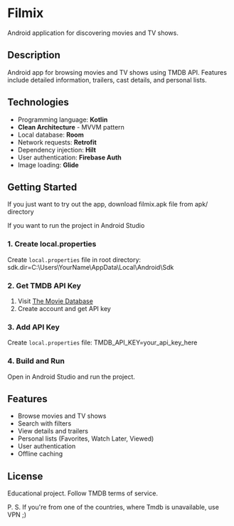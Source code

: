 # Filmix

Android application for discovering movies and TV shows.

## Description

Android app for browsing movies and TV shows using TMDB API. Features include detailed information, trailers, cast details, and personal lists.

## Technologies

- Programming language: **Kotlin**
- **Clean Architecture** - MVVM pattern
- Local database: **Room**
- Network requests: **Retrofit**
- Dependency injection: **Hilt**
- User authentication: **Firebase Auth**
- Image loading: **Glide**

## Getting Started
If you just want to try out the app, download filmix.apk file from apk/ directory

If you want to run the project in Android Studio
### 1. Create local.properties
Create `local.properties` file in root directory: sdk.dir=C:\Users\YourName\AppData\Local\Android\Sdk

### 2. Get TMDB API Key
1. Visit [The Movie Database](https://www.themoviedb.org/settings/api)
2. Create account and get API key
### 3. Add API Key
Create `local.properties` file: TMDB_API_KEY=your_api_key_here

### 4. Build and Run

Open in Android Studio and run the project.

## Features

- Browse movies and TV shows
- Search with filters
- View details and trailers
- Personal lists (Favorites, Watch Later, Viewed)
- User authentication
- Offline caching

## License
Educational project. Follow TMDB terms of service.

P. S. If you're from one of the countries, where Tmdb is unavailable, use VPN ;)
 


